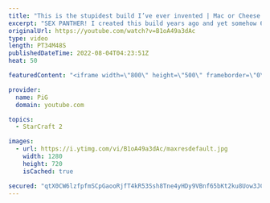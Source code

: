 ```yaml
---
title: "This is the stupidest build I’ve ever invented | Mac or Cheese #3 - StarCraft 2"
excerpt: "SEX PANTHER! I created this build years ago and yet somehow 60% of the time I win every time. NEW SHOW! I secretly played a few games on a dirty barcode account and offered my StarCraft 2 opponents a choice: Macro or Cheese? How the game plays out is up to them!  Watch the Full Playlist: https://youtube.com/playlist?list=PLFUDU8AOevUfPxBiGAdbbg9sRfRF9ZV28"
originalUrl: https://youtube.com/watch?v=B1oA49a3dAc
type: video
length: PT34M48S
publishedDateTime: 2022-08-04T04:23:51Z
heat: 50

featuredContent: "<iframe width=\"800\" height=\"500\" frameborder=\"0\" src=\"https://www.youtube.com/embed/B1oA49a3dAc\" allow=\"accelerometer; autoplay; encrypted-media; gyroscope; picture-in-picture\" allowfullscreen></iframe>"

provider:
  name: PiG
  domain: youtube.com

topics:
  - StarCraft 2

images:
  - url: https://i.ytimg.com/vi/B1oA49a3dAc/maxresdefault.jpg
    width: 1280
    height: 720
    isCached: true

secured: "qtX0CW6lzfpfmSCpGaooRjfT4kR53Ssh8Tne4yHDy9VBnf65bKt2ku8Uow3JCdism2r8ZxKTXrYzOTFWuvaw73wqu+WQBctpU30Eg7SBAoUF+6iEdwsaqkkdzYn7q/aeNnhXPIJCi6eIcJxBbdeDjnYF0ahfQYAwMBrMua+XhyHuP02nyx1mjSuoYU/oR63g1M0r/5meCXFxDRblfAEPMUPEOZBNjLhnfDLTQxd5I1C40gVpES7CgakcXTq2r2AGCq/9Htcxl3vy33lMa40DGDw4p6Mb5Nxp/C15VmHOu4/XRHd6xlbMeeSiDmOy+ofgwhnzeNX6U7Z5FCpFdjoQBuaWu8QjPVF0MH9WBNz8zUKeQIEfBW0K6B9lvcVhqLRsWJX/f05LqAMI8QOZWNeTWfQj0GyCn7rdf5oE7ia0Yo4=;tyvsxA6j4Mo4U6lO4ftKRA=="
---
```


